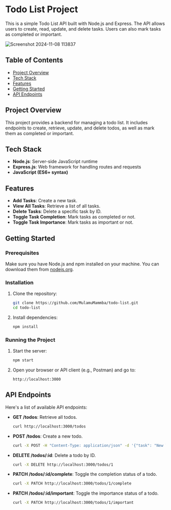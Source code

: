 # Todo List Project

This is a simple Todo List API built with Node.js and Express. The API allows users to create, read, update, and delete tasks. Users can also mark tasks as completed or important.

![Screenshot 2024-11-08 113837](https://github.com/user-attachments/assets/a6722def-b3b9-4c6b-bce1-8a2a96661a82)



## Table of Contents
- [Project Overview](#project-overview)
- [Tech Stack](#tech-stack)
- [Features](#features)
- [Getting Started](#getting-started)
- [API Endpoints](#api-endpoints)

## Project Overview
This project provides a backend for managing a todo list. It includes endpoints to create, retrieve, update, and delete todos, as well as mark them as completed or important.

## Tech Stack
- **Node.js**: Server-side JavaScript runtime
- **Express.js**: Web framework for handling routes and requests
- **JavaScript (ES6+ syntax)**

## Features
- **Add Tasks**: Create a new task.
- **View All Tasks**: Retrieve a list of all tasks.
- **Delete Tasks**: Delete a specific task by ID.
- **Toggle Task Completion**: Mark tasks as completed or not.
- **Toggle Task Importance**: Mark tasks as important or not.

## Getting Started

### Prerequisites
Make sure you have Node.js and npm installed on your machine. You can download them from [nodejs.org](https://nodejs.org/).

### Installation
1. Clone the repository:
    ```bash
    git clone https://github.com/MulamuMammba/todo-list.git
    cd todo-list
    ```
2. Install dependencies:
    ```bash
    npm install
    ```

### Running the Project
1. Start the server:
    ```bash
    npm start
    ```
2. Open your browser or API client (e.g., Postman) and go to:
    ```
    http://localhost:3000
    ```

## API Endpoints
Here's a list of available API endpoints:

- **GET /todos**: Retrieve all todos.
    ```bash
    curl http://localhost:3000/todos
    ```

- **POST /todos**: Create a new todo.
    ```bash
    curl -X POST -H "Content-Type: application/json" -d '{"task": "New Task"}' http://localhost:3000/todos
    ```

- **DELETE /todos/:id**: Delete a todo by ID.
    ```bash
    curl -X DELETE http://localhost:3000/todos/1
    ```

- **PATCH /todos/:id/complete**: Toggle the completion status of a todo.
    ```bash
    curl -X PATCH http://localhost:3000/todos/1/complete
    ```

- **PATCH /todos/:id/important**: Toggle the importance status of a todo.
    ```bash
    curl -X PATCH http://localhost:3000/todos/1/important
    ```

